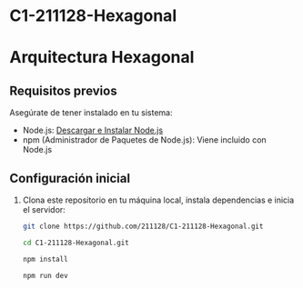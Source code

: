 # C1-211128-Hexagonal

# Arquitectura Hexagonal


## Requisitos previos

Asegúrate de tener instalado en tu sistema:

- Node.js: [Descargar e Instalar Node.js](https://nodejs.org/)
- npm (Administrador de Paquetes de Node.js): Viene incluido con Node.js

## Configuración inicial

1. Clona este repositorio en tu máquina local, instala dependencias e inicia el servidor:

   ```bash
   git clone https://github.com/211128/C1-211128-Hexagonal.git

   cd C1-211128-Hexagonal.git

   npm install
   
   npm run dev




 
   
   
